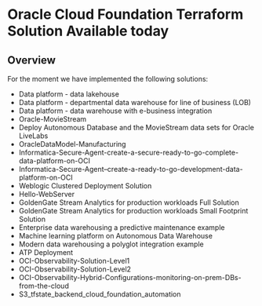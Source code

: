 # Oracle Cloud Foundation Terraform Solution Available today


## <a name="Solutions"></a>Overview
For the moment we have implemented the following solutions:
- Data platform - data lakehouse
- Data platform - departmental data warehouse for line of business (LOB)
- Data platform - data warehouse with e-business integration
- Oracle-MovieStream
- Deploy Autonomous Database and the MovieStream data sets for Oracle LiveLabs
- OracleDataModel-Manufacturing
- Informatica-Secure-Agent-create-a-secure-ready-to-go-complete-data-platform-on-OCI
- Informatica-Secure-Agent–create-a-ready-to-go-development-data-platform-on-OCI
- Weblogic Clustered Deployment Solution
- Hello-WebServer
- GoldenGate Stream Analytics for production workloads Full Solution
- GoldenGate Stream Analytics for production workloads Small Footprint Solution
- Enterprise data warehousing a predictive maintenance example
- Machine learning platform on Autonomous Data Warehouse
- Modern data warehousing a polyglot integration example
- ATP Deployment
- OCI-Observability-Solution-Level1
- OCI-Observability-Solution-Level2
- OCI-Observability-Hybrid-Configurations-monitoring-on-prem-DBs-from-the-cloud
- S3_tfstate_backend_cloud_foundation_automation